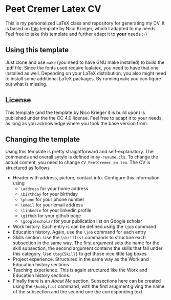 # Peet Cremer Latex CV
This is my personalized LaTeX class and repository for generating my CV.
It is based on [this](https://de.overleaf.com/latex/templates/my-resume/qxsxdtmknkfr) template by Nico Krieger, which I adapted to my needs.
Feel free to take this template and further adapt it to **your** needs ;-)

## Using this template
Just clone and use `make` (you need to have GNU make installed) to build the .pdf file. Since the fonts used require lualatex, you need to have that one installed as well. Depending on your LaTeX distribution, you also might need to install some additional LaTeX packages. By running `make` you can figure out what is missing. 

## License
This template (and the template by Nico Krieger it is build upon) is published under the the CC 4.0 license. 
Feel free to adapt it to your needs, as long as you acknowledge where you took the base version from. 

## Changing the template
Using this template is pretty straightforward and self-explanatory. The commands and overall sytyle is defined in `my-resume.cls`. To change the actual content, you need to change `CV_PeetCremer_en.tex`. The CV is structured as follows
- Header with address, picture, contact info. Configure this information using
  - `\address` for your home address
  - `\birthday` for your birthday
  - `\phone` for your phone number
  - `\email` for your email address
  - `\linkedin` for your linkedin profile
  - `\github` for your github page
  - `\googlescholar` for your publication list on Google scholar
- Work history. Each entry is can be defined using the `\job` command
- Education history. Again, use the `\job` command for each entry
- Skills section. Use the `\skilllist` commands to structure each subsection in the same way. The first argument sets the name for the skill subsection, the second argument contains the skills that fall under this category. Use `\tag{Skill}` to get those nice little tag boxes.
- Project experience. Structured in the same way as the Work and Education history sections
- Teaching experience. This is again structured like the Work and Education history sections.
- Finally there is an *About Me* section. Subsections here can be created using the `\hobbylist` command, with the first arugment giving the name of the subsection and the second one the corresponding text. 
